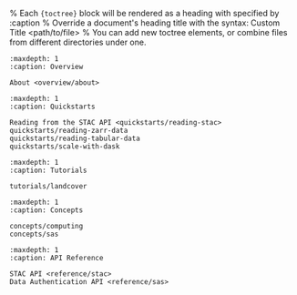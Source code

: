% Each `{toctree}` block will be rendered as a heading with specified by :caption
% Override a document's heading title with the syntax: Custom Title <path/to/file>
% You can add new toctree elements, or combine files from different directories under one.

```{toctree}
:maxdepth: 1
:caption: Overview

About <overview/about>
```

```{toctree}
:maxdepth: 1
:caption: Quickstarts

Reading from the STAC API <quickstarts/reading-stac>
quickstarts/reading-zarr-data
quickstarts/reading-tabular-data
quickstarts/scale-with-dask
```

```{toctree}
:maxdepth: 1
:caption: Tutorials

tutorials/landcover
```

```{toctree}
:maxdepth: 1
:caption: Concepts

concepts/computing
concepts/sas
```

```{toctree}
:maxdepth: 1
:caption: API Reference

STAC API <reference/stac>
Data Authentication API <reference/sas>
```
